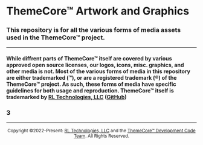 # ThemeCore™ Artwork and Graphics

### This repository is for all the various forms of media assets used in the ThemeCore™ project.

---

 #### While diffrent parts of ThemeCore™ itself are covered by various approved open source licenses, our logos, icons, misc. graphics, and other media is not. Most of the various forms of media in this repository are either trademarked (™), or are a registered trademark (®) of the ThemeCore™ project. As such, these forms of media have specific guidelines for both usage and reproduction. ThemeCore™ itself is trademarked by [RL Technologies, LLC](https://rltechsllc.com) ([GitHub](https://github.com/RLTechs))
####  

### 3
---
<center><sup>Copyright ©2022-Present: <a href="https://rltechsllc.com" title="Visit RLTechs Online" target="_blank">RL Technologies, LLC</a> and the <a href="mailto:codeteam@themecore.org" title="Send the team an email!">ThemeCore™ Development Code Team</a>. All Rights Reserved.</sup></center>
